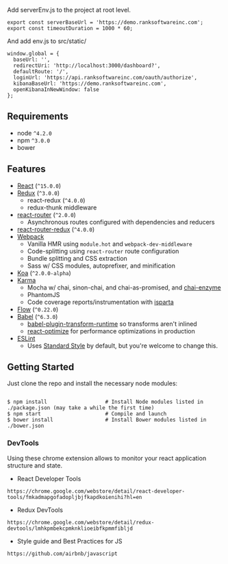 Add serverEnv.js to the project at root level.
```
export const serverBaseUrl = 'https://demo.ranksoftwareinc.com';
export const timeoutDuration = 1000 * 60;
```

And add env.js to src/static/
```
window.global = {
  baseUrl: '',
  redirectUri: 'http://localhost:3000/dashboard?',
  defaultRoute: '/',
  loginUrl: 'https://api.ranksoftwareinc.com/oauth/authorize',
  kibanaBaseUrl: 'https://demo.ranksoftwareinc.com',
  openKibanaInNewWindow: false
};

```


Requirements
------------

* node `^4.2.0`
* npm `^3.0.0`
* bower

Features
--------

* [React](https://github.com/facebook/react) (`^15.0.0`)
* [Redux](https://github.com/rackt/redux) (`^3.0.0`)
  * react-redux (`^4.0.0`)
  * redux-thunk middleware
* [react-router](https://github.com/rackt/react-router) (`^2.0.0`)
  * Asynchronous routes configured with dependencies and reducers
* [react-router-redux](https://github.com/rackt/react-router-redux) (`^4.0.0`)
* [Webpack](https://github.com/webpack/webpack)
  * Vanilla HMR using `module.hot` and `webpack-dev-middleware`
  * Code-splitting using `react-router` route configuration
  * Bundle splitting and CSS extraction
  * Sass w/ CSS modules, autoprefixer, and minification
* [Koa](https://github.com/koajs/koa) (`^2.0.0-alpha`)
* [Karma](https://github.com/karma-runner/karma)
  * Mocha w/ chai, sinon-chai, and chai-as-promised, and [chai-enzyme](https://github.com/producthunt/chai-enzyme)
  * PhantomJS
  * Code coverage reports/instrumentation with [isparta](https://github.com/deepsweet/isparta-loader)
* [Flow](http://flowtype.org/) (`^0.22.0`)
* [Babel](https://github.com/babel/babel) (`^6.3.0`)
  * [babel-plugin-transform-runtime](https://www.npmjs.com/package/babel-plugin-transform-runtime) so transforms aren't inlined
  * [react-optimize](https://github.com/thejameskyle/babel-react-optimize) for performance optimizations in production
* [ESLint](http://eslint.org)
  * Uses [Standard Style](https://github.com/feross/standard) by default, but you're welcome to change this.

Getting Started
---------------

Just clone the repo and install the necessary node modules:

```shell

$ npm install                   # Install Node modules listed in ./package.json (may take a while the first time)
$ npm start                     # Compile and launch
$ bower install                 # Install Bower modules listed in ./bower.json
```


### DevTools

Using these chrome extension allows to monitor your react application structure and state.

* React Developer Tools
```
https://chrome.google.com/webstore/detail/react-developer-tools/fmkadmapgofadopljbjfkapdkoienihi?hl=en
```

* Redux DevTools
```
https://chrome.google.com/webstore/detail/redux-devtools/lmhkpmbekcpmknklioeibfkpmmfibljd
```

* Style guide and Best Practices for JS
```
https://github.com/airbnb/javascript
```
